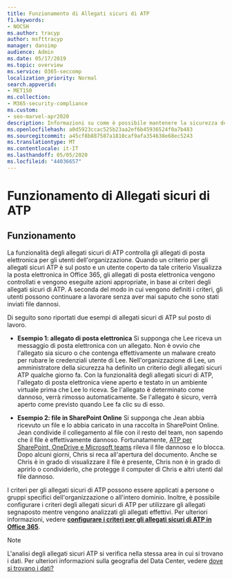 ```yaml
---
title: Funzionamento di Allegati sicuri di ATP
f1.keywords:
- NOCSH
ms.author: tracyp
author: msfttracyp
manager: dansimp
audience: Admin
ms.date: 05/17/2019
ms.topic: overview
ms.service: O365-seccomp
localization_priority: Normal
search.appverid:
- MET150
ms.collection:
- M365-security-compliance
ms.custom:
- seo-marvel-apr2020
description: Informazioni su come è possibile mantenere la sicurezza dell'organizzazione da file dannosi utilizzando gli allegati sicuri di ATP per Office 365.
ms.openlocfilehash: a0d5923ccac525b23aa2ef6b45936524f0a7b483
ms.sourcegitcommit: a45cf8b887587a1810caf9afa354638e68ec5243
ms.translationtype: MT
ms.contentlocale: it-IT
ms.lasthandoff: 05/05/2020
ms.locfileid: "44036657"
---
```

# <a name="how-atp-safe-attachments-works"></a>Funzionamento di Allegati sicuri di ATP

## <a name="how-it-works"></a>Funzionamento

La funzionalità degli allegati sicuri di ATP controlla gli allegati di posta elettronica per gli utenti dell'organizzazione. Quando un criterio per gli allegati sicuri ATP è sul posto e un utente coperto da tale criterio Visualizza la posta elettronica in Office 365, gli allegati di posta elettronica vengono controllati e vengono eseguite azioni appropriate, in base ai criteri degli allegati sicuri di ATP. A seconda del modo in cui vengono definiti i criteri, gli utenti possono continuare a lavorare senza aver mai saputo che sono stati inviati file dannosi.
  
Di seguito sono riportati due esempi di allegati sicuri di ATP sul posto di lavoro.
  
- **Esempio 1: allegato di posta elettronica** Si supponga che Lee riceva un messaggio di posta elettronica con un allegato. Non è ovvio che l'allegato sia sicuro o che contenga effettivamente un malware creato per rubare le credenziali utente di Lee. Nell'organizzazione di Lee, un amministratore della sicurezza ha definito un criterio degli allegati sicuri ATP qualche giorno fa. Con la funzionalità degli allegati sicuri di ATP, l'allegato di posta elettronica viene aperto e testato in un ambiente virtuale prima che Lee lo riceva. Se l'allegato è determinato come dannoso, verrà rimosso automaticamente. Se l'allegato è sicuro, verrà aperto come previsto quando Lee fa clic su di esso.

- **Esempio 2: file in SharePoint Online** Si supponga che Jean abbia ricevuto un file e lo abbia caricato in una raccolta in SharePoint Online. Jean condivide il collegamento al file con il resto del team, non sapendo che il file è effettivamente dannoso. Fortunatamente, [ATP per SharePoint, OneDrive e Microsoft teams](atp-for-spo-odb-and-teams.md) rileva il file dannoso e lo blocca. Dopo alcuni giorni, Chris si reca all'apertura del documento. Anche se Chris è in grado di visualizzare il file è presente, Chris non è in grado di aprirlo o condividerlo, che protegge il computer di Chris e altri utenti dal file dannoso.

I criteri per gli allegati sicuri di ATP possono essere applicati a persone o gruppi specifici dell'organizzazione o all'intero dominio. Inoltre, è possibile configurare i criteri degli allegati sicuri di ATP per utilizzare gli allegati segnaposto mentre vengono analizzati gli allegati effettivi. Per ulteriori informazioni, vedere **[configurare i criteri per gli allegati sicuri di ATP in Office 365](set-up-atp-safe-attachments-policies.md)**.

> [!NOTE]
> L'analisi degli allegati sicuri ATP si verifica nella stessa area in cui si trovano i dati. Per ulteriori informazioni sulla geografia del Data Center, vedere [dove si trovano i dati?](https://products.office.com/where-is-your-data-located?geo=All) 

